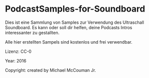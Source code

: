 # PodcastSamples-for-Soundboard

Dies ist eine Sammlung von Samples zur Verwendung des Ultraschall Soundboard. 
Es kann oder soll dir helfen, deine Podcasts Intros interessanter zu gestallten.

Alle hier erstellten Sampels sind kostenlos und frei verwendbar.


Lizenz: CC-0

Year: 2016

Copyright: created by Michael McCouman Jr.
